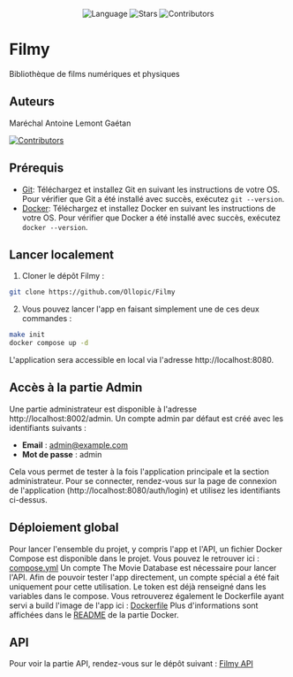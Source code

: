 <p align="center">
  <img src="https://img.shields.io/github/languages/top/Ollopic/Filmy "Language"" alt=" Language" />
  <img src="https://img.shields.io/github/stars/Ollopic/Filmy "Stars"" alt=" Stars" />
  <img src="https://img.shields.io/github/contributors/Ollopic/Filmy "Contributors"" alt=" Contributors" />
</p>

# Filmy

Bibliothèque de films numériques et physiques

## Auteurs

Maréchal Antoine
Lemont Gaétan

[![Contributors](https://contrib.rocks/image?repo=Ollopic/Filmy)](https://github.com/Ollopic/Filmy/graphs/contributors)

## Prérequis

- [Git](https://git-scm.com/book/en/v2/Getting-Started-Installing-Git): Téléchargez et installez Git en suivant les instructions de votre OS. Pour vérifier que Git a été installé avec succès, exécutez `git --version`.
- [Docker](https://docs.docker.com/get-docker/): Téléchargez et installez Docker en suivant les instructions de votre OS. Pour vérifier que Docker a été installé avec succès, exécutez `docker --version`.


## Lancer localement

1. Cloner le dépôt Filmy :  
```bash  
git clone https://github.com/Ollopic/Filmy
```
2. Vous pouvez lancer l'app en faisant simplement une de ces deux commandes :  
```bash  
make init
docker compose up -d
```

L'application sera accessible en local via l'adresse http://localhost:8080.


## Accès à la partie Admin
Une partie administrateur est disponible à l'adresse http://localhost:8002/admin. Un compte admin par défaut est créé avec les identifiants suivants :

- **Email** : admin@example.com
- **Mot de passe** : admin

Cela vous permet de tester à la fois l'application principale et la section administrateur. Pour se connecter, rendez-vous sur la page de connexion de l'application (http://localhost:8080/auth/login) et utilisez les identifiants ci-dessus.


## Déploiement global
Pour lancer l'ensemble du projet, y compris l'app et l'API, un fichier Docker Compose est disponible dans le projet. Vous pouvez le retrouver ici : [compose.yml](./docker/compose.yml)
Un compte The Movie Database est nécessaire pour lancer l'API. Afin de pouvoir tester l'app directement, un compte spécial a été fait uniquement pour cette utilisation. Le token est déjà renseigné dans les variables dans le compose.
Vous retrouverez également le Dockerfile ayant servi a build l'image de l'app ici : [Dockerfile](./docker/Dockerfile.prod)
Plus d'informations sont affichées dans le [README](./docker/README.md) de la partie Docker.


## API
Pour voir la partie API, rendez-vous sur le dépôt suivant : [Filmy API](https://github.com/Ollopic/Filmy-api)